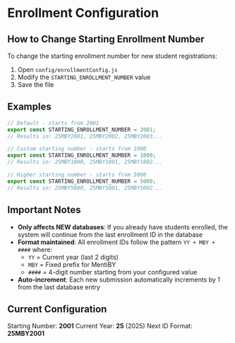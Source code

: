 # Enrollment Configuration

## How to Change Starting Enrollment Number

To change the starting enrollment number for new student registrations:

1. Open `config/enrollmentConfig.js`
2. Modify the `STARTING_ENROLLMENT_NUMBER` value
3. Save the file

## Examples

```javascript
// Default - starts from 2001
export const STARTING_ENROLLMENT_NUMBER = 2001;
// Results in: 25MBY2001, 25MBY2002, 25MBY2003...

// Custom starting number - starts from 1000  
export const STARTING_ENROLLMENT_NUMBER = 1000;
// Results in: 25MBY1000, 25MBY1001, 25MBY1002...

// Higher starting number - starts from 5000
export const STARTING_ENROLLMENT_NUMBER = 5000;
// Results in: 25MBY5000, 25MBY5001, 25MBY5002...
```

## Important Notes

- **Only affects NEW databases**: If you already have students enrolled, the system will continue from the last enrollment ID in the database
- **Format maintained**: All enrollment IDs follow the pattern `YY + MBY + ####` where:
  - `YY` = Current year (last 2 digits)
  - `MBY` = Fixed prefix for MentiBY
  - `####` = 4-digit number starting from your configured value
- **Auto-increment**: Each new submission automatically increments by 1 from the last database entry

## Current Configuration

Starting Number: **2001**
Current Year: **25** (2025)
Next ID Format: **25MBY2001** 